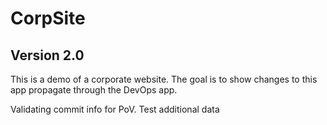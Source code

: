 # CorpSite

## Version 2.0

This is a demo of a corporate website.  The goal is to show changes to this app propagate through the DevOps app.

Validating commit info for PoV.
Test additional data
